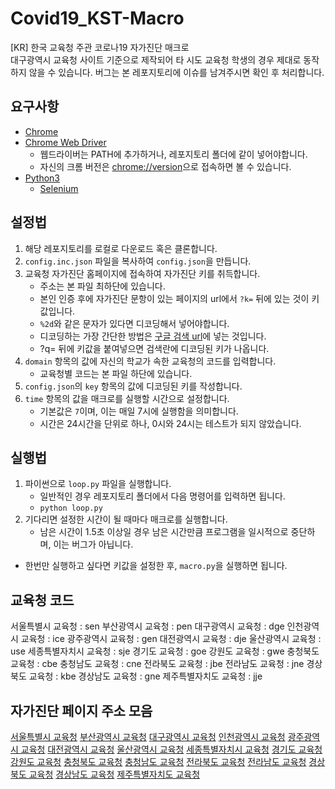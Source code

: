 # Covid19_KST-Macro
 [KR] 한국 교육청 주관 코로나19 자가진단 매크로  
 대구광역시 교육청 사이트 기준으로 제작되어 타 시도 교육청 학생의 경우 제대로 동작하지 않을 수 있습니다.
 버그는 본 레포지토리에 이슈를 남겨주시면 확인 후 처리합니다.

## 요구사항
 * [Chrome](https://www.google.com/chrome/)
 * [Chrome Web Driver](https://chromedriver.chromium.org/downloads)
   * 웹드라이버는 PATH에 추가하거나, 레포지토리 폴더에 같이 넣어야합니다.
   * 자신의 크롬 버전은 [chrome://version](chrome://version)으로 접속하면 볼 수 있습니다.
 * [Python3](https://python.org)
   * [Selenium](https://pypi.org/project/selenium/)

## 설정법
 1. 해당 레포지토리를 로컬로 다운로드 혹은 클론합니다.
 1. `config.inc.json` 파일을 복사하여 `config.json`을 만듭니다.
 1. 교육청 자가진단 홈페이지에 접속하여 자가진단 키를 취득합니다.
    - 주소는 본 파일 최하단에 있습니다.
    - 본인 인증 후에 자가진단 문항이 있는 페이지의 url에서 `?k=` 뒤에 있는 것이 키값입니다.
    - `%2d`와 같은 문자가 있다면 디코딩해서 넣어야합니다.
    - 디코딩하는 가장 간단한 방법은 [구글 검색 url](https://www.google.com/search?q=)에 넣는 것입니다.
    - ?q= 뒤에 키값을 붙여넣으면 검색란에 디코딩된 키가 나옵니다.
 1. `domain` 항목의 값에 자신의 학교가 속한 교육청의 코드를 입력합니다.
    - 교육청별 코드는 본 파일 하단에 있습니다.
 1. `config.json`의 `key` 항목의 값에 디코딩된 키를 작성합니다.
 1. `time` 항목의 값을 매크로를 실행할 시간으로 설정합니다.
    - 기본값은 `7`이며, 이는 매일 7시에 실행함을 의미합니다.
    - 시간은 24시간을 단위로 하나, 0시와 24시는 테스트가 되지 않았습니다.

## 실행법
 1. 파이썬으로 `loop.py` 파일을 실행합니다.
    - 일반적인 경우 레포지토리 폴더에서 다음 명령어를 입력하면 됩니다.
    - `python loop.py`
 1. 기다리면 설정한 시간이 될 때마다 매크로를 실행합니다.
    - 남은 시간이 1.5초 이상일 경우 남은 시간만큼 프로그램을 일시적으로 중단하며, 이는 버그가 아닙니다.

 - 한번만 실행하고 싶다면 키값을 설정한 후, `macro.py`을 실행하면 됩니다.

## 교육청 코드
  서울특별시 교육청 : sen
  부산광역시 교육청 : pen
  대구광역시 교육청 : dge
  인천광역시 교육청 : ice
  광주광역시 교육청 : gen
  대전광역시 교육청 : dje
  울산광역시 교육청 : use
  세종특별자치시 교육청 : sje
  경기도 교육청 : goe
  강원도 교육청 : gwe
  충청북도 교육청 : cbe
  충청남도 교육청 : cne
  전라북도 교육청 : jbe
  전라남도 교육청 : jne
  경상북도 교육청 : kbe
  경상남도 교육청 : gne
  제주특별자치도 교육청 : jje

## 자가진단 페이지 주소 모음
  [서울특별시 교육청](https://eduro.sen.go.kr/hcheck/index.jsp)
  [부산광역시 교육청](https://eduro.pen.go.kr/hcheck/index.jsp)
  [대구광역시 교육청](https://eduro.dge.go.kr/hcheck/index.jsp)
  [인천광역시 교육청](https://eduro.ice.go.kr/hcheck/index.jsp)
  [광주광역시 교육청](https://eduro.gen.go.kr/hcheck/index.jsp)
  [대전광역시 교육청](https://eduro.dje.go.kr/hcheck/index.jsp)
  [울산광역시 교육청](https://eduro.use.go.kr/hcheck/index.jsp)
  [세종특별자치시 교육청](https://eduro.sje.go.kr/hcheck/index.jsp)
  [경기도 교육청](https://eduro.goe.go.kr/hcheck/index.jsp)
  [강원도 교육청](https://eduro.gwe.go.kr/hcheck/index.jsp)
  [충청북도 교육청](https://eduro.cbe.go.kr/hcheck/index.jsp)
  [충청남도 교육청](https://eduro.cne.go.kr/hcheck/index.jsp)
  [전라북도 교육청](https://eduro.jbe.go.kr/hcheck/index.jsp)
  [전라남도 교육청](https://eduro.jne.go.kr/hcheck/index.jsp)
  [경상북도 교육청](https://eduro.kbe.go.kr/hcheck/index.jsp)
  [경상남도 교육청](https://eduro.gne.go.kr/hcheck/index.jsp)
  [제주특별자치도 교육청](https://eduro.jje.go.kr/hcheck/index.jsp)